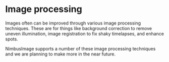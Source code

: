 # Image processing

Images often can be improved through various image processing techniques. These are for things like background correction to remove uneven illumination, image registration to fix shaky timelapses, and enhance spots.

NimbusImage supports a number of these image processing techniques and we are planning to make more in the near future.
